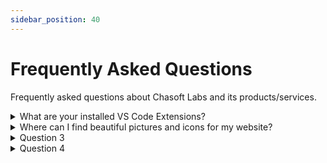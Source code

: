 ```yaml
---
sidebar_position: 40
---
```


# Frequently Asked Questions

Frequently asked questions about Chasoft Labs and its products/services.

<details>
<summary>What are your installed VS Code Extensions?</summary>

These are extensions which I'm using and you should consider to install them to automate your increasingly local development.

**Basic**

- Auto Close Tag (Jun Han)
- Auto Import (steoates)
- Auto Rename Tag (Jun Han)
- MDX (unified) => This helps highlight syntax in MDX files
- Text Power Tools (Dániel Tar) => Slugify your text

**Advanced**

- Better Comments (Aaron Bond)
- Duplicate selection or line (Greg Bacchus)
- ESLint (Microsoft)
- File Utils (Steffen Leistner)
- Headwind (Ryan Hebourn)
- IntelliCode (Microsoft)
- Output Colorizer (IBM)
- Prettier - Code formatter (Prettier)
- Tailwind CSS IntelliSense (Tailwind Labs)
- Tabnine (TabNine) - AI Code completion plugin (free plan)

</details>

<details>
<summary>Where can I find beautiful pictures and icons for my website?</summary>

You can google for what you want. I often get icons and pictures from these websites:

- https://icons8.com/icons or  https://www.flaticon.com - for icons
- https://unsplash.com - for pictures

</details>

<details>
<summary>Question 3</summary>

Answer 3

</details>

<details>
<summary>Question 4</summary>

Answer 4

</details>
